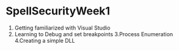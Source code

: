 # SpellSecurityWeek1
1. Getting familiarized with Visual Studio
2. Learning to Debug and set breakpoints
3.Process Enumeration
4.Creating a simple DLL
